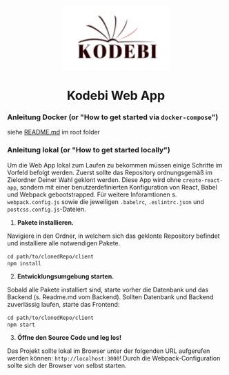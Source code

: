 <p align="center">
  <a href="http://dev.app.kodebi.de">
    <img src="src/static/kodebi_logo_classic.svg" width="250">
  </a>
</p>
<h1 align="center">
  Kodebi Web App
</h1>

### Anleitung Docker (or "How to get started via `docker-compose`")

siehe [README.md](https://github.com/chrizzlekicks/ms-wt-20-06-BuecherBoerse) im root folder

### Anleitung lokal (or "How to get started locally")

Um die Web App lokal zum Laufen zu bekommen müssen einige Schritte im Vorfeld befolgt werden. Zuerst sollte das Repository ordnungsgemäß im Zielordner Deiner Wahl geklont werden. Diese App wird ohne `create-react-app`, sondern mit einer benutzerdefinierten Konfiguration von React, Babel und Webpack gebootstrapped. Für weitere Inforamtionen s. `webpack.config.js` sowie die jeweiligen `.babelrc`, `.eslintrc.json` und `postcss.config.js`-Dateien.

1.  **Pakete installieren.**

Navigiere in den Ordner, in welchem sich das geklonte Repository befindet und installiere alle notwendigen Pakete.

```shell
cd path/to/clonedRepo/client
npm install
```

2.  **Entwicklungsumgebung starten.**

Sobald alle Pakete installiert sind, starte vorher die Datenbank und das Backend (s. Readme.md vom Backend). Sollten Datenbank und Backend zuverlässig laufen, starte das Frontend:

```shell
cd path/to/clonedRepo/client
npm start
```

3.  **Öffne den Source Code und leg los!**

Das Projekt sollte lokal im Browser unter der folgenden URL aufgerufen werden können: `http://localhost:3000`! Durch die Webpack-Configuration sollte sich der Browser von selbst starten.
